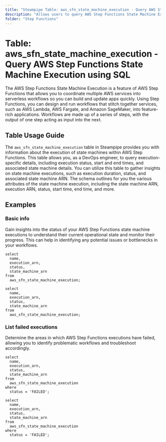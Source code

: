 ```yaml
---
title: "Steampipe Table: aws_sfn_state_machine_execution - Query AWS Step Functions State Machine Execution using SQL"
description: "Allows users to query AWS Step Functions State Machine Execution data, including execution status, start and end times, and associated state machine details."
folder: "Step Functions"
---
```


# Table: aws_sfn_state_machine_execution - Query AWS Step Functions State Machine Execution using SQL

The AWS Step Functions State Machine Execution is a feature of AWS Step Functions that allows you to coordinate multiple AWS services into serverless workflows so you can build and update apps quickly. Using Step Functions, you can design and run workflows that stitch together services, such as AWS Lambda, AWS Fargate, and Amazon SageMaker, into feature-rich applications. Workflows are made up of a series of steps, with the output of one step acting as input into the next.

## Table Usage Guide

The `aws_sfn_state_machine_execution` table in Steampipe provides you with information about the execution of state machines within AWS Step Functions. This table allows you, as a DevOps engineer, to query execution-specific details, including execution status, start and end times, and associated state machine details. You can utilize this table to gather insights on state machine executions, such as execution duration, status, and associated state machine ARN. The schema outlines for you the various attributes of the state machine execution, including the state machine ARN, execution ARN, status, start time, end time, and more.

## Examples

### Basic info
Gain insights into the status of your AWS Step Functions state machine executions to understand their current operational state and monitor their progress. This can help in identifying any potential issues or bottlenecks in your workflows.

```sql+postgres
select
  name,
  execution_arn,
  status,
  state_machine_arn
from
  aws_sfn_state_machine_execution;
```

```sql+sqlite
select
  name,
  execution_arn,
  status,
  state_machine_arn
from
  aws_sfn_state_machine_execution;
```

### List failed executions
Determine the areas in which AWS Step Functions executions have failed, allowing you to identify problematic workflows and troubleshoot accordingly.

```sql+postgres
select
  name,
  execution_arn,
  status,
  state_machine_arn
from
  aws_sfn_state_machine_execution
where
  status = 'FAILED';
```

```sql+sqlite
select
  name,
  execution_arn,
  status,
  state_machine_arn
from
  aws_sfn_state_machine_execution
where
  status = 'FAILED';
```